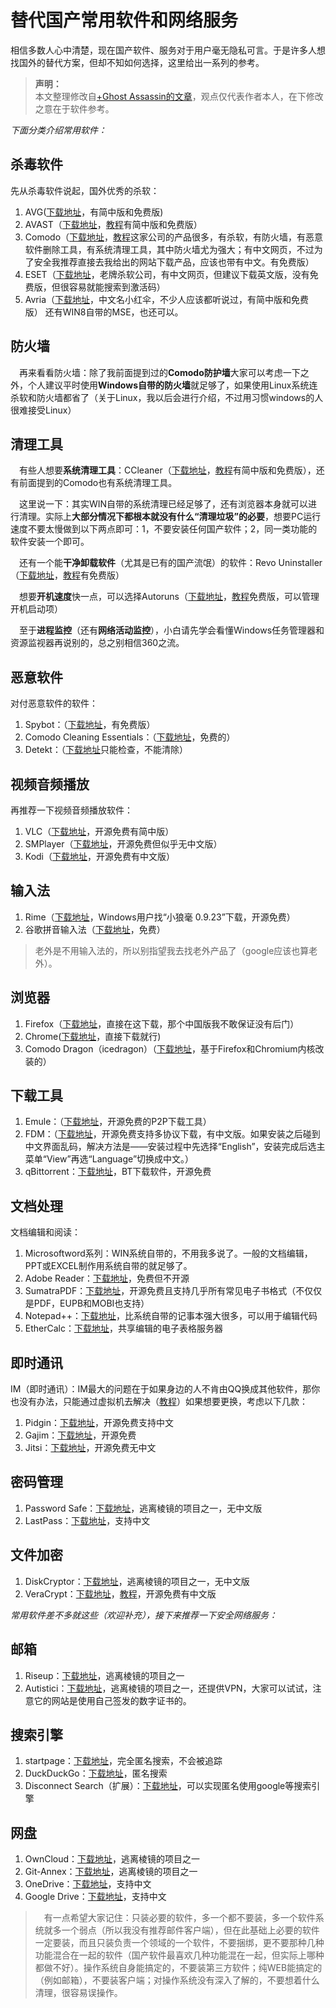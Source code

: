 # 替代国产常用软件和网络服务 #

相信多数人心中清楚，现在国产软件、服务对于用户毫无隐私可言。于是许多人想找国外的替代方案，但却不知如何选择，这里给出一系列的参考。

> **声明：**<br>
>本文整理修改自[+Ghost Assassin的文章](https://plus.google.com/109790703964908675921/posts/KpTHBorehk9)，观点仅代表作者本人，在下修改之意在于软件参考。

*下面分类介绍常用软件：*

## 杀毒软件 ##

先从杀毒软件说起，国外优秀的杀软：

1. AVG([下载地址](http://www.avg.com/ww-en/homepage)，有简中版和免费版)
2. AVAST（[下载地址](https://search.disconnect.me/searchTerms/serp?search=b6720db3-ec5b-4e9c-a1d1-e9c976ee5bfe)，[教程](https://securityinabox.org/zh/avast)有简中版和免费版）
3. Comodo（[下载地址](https://www.comodo.com/)，[教程](https://securityinabox.org/zh/comodofirewall_main)这家公司的产品很多，有杀软，有防火墙，有恶意软件删除工具，有系统清理工具，其中防火墙尤为强大；有中文网页，不过为了安全我推荐直接去我给出的网站下载产品，应该也带有中文。有免费版）
4. ESET（[下载地址](http://www.eset.com/us/)，老牌杀软公司，有中文网页，但建议下载英文版，没有免费版，但很容易就能搜索到激活码）
5. Avria（[下载地址](https://www.avira.com/en/index)，中文名小红伞，不少人应该都听说过，有简中版和免费版）
还有WIN8自带的MSE，也还可以。

## 防火墙 ##

　再来看看防火墙：除了我前面提到过的**Comodo防护墙**大家可以考虑一下之外，个人建议平时使用**Windows自带的防火墙**就足够了，如果使用Linux系统连杀软和防火墙都省了（关于Linux，我以后会进行介绍，不过用习惯windows的人很难接受Linux）

## 清理工具 ##

　有些人想要**系统清理工具**：CCleaner（[下载地址](http://www.piriform.com/ccleaner)，[教程](https://securityinabox.org/zh/ccleaner)有简中版和免费版），还有前面提到的Comodo也有系统清理工具。

　这里说一下：其实WIN自带的系统清理已经足够了，还有浏览器本身就可以进行清理。实际上**大部分情况下都根本就没有什么“清理垃圾”的必要**，想要PC运行速度不要太慢做到以下两点即可：1，不要安装任何国产软件；2，同一类功能的软件安装一个即可。

　还有一个能**干净卸载软件**（尤其是已有的国产流氓）的软件：Revo Uninstaller （[下载地址](http://www.revouninstaller.com/start_freeware_download.html)，[教程](http://www.revouninstaller.com/manuals/RevoUninstallerProHelp_Chinese.pdf)有免费版）

　想要**开机速度**快一点，可以选择Autoruns（[下载地址](http://filehippo.com/download_autoruns)，[教程](http://tech.huweishen.com/gongju/968.html)免费版，可以管理开机启动项）

　至于**进程监控**（还有**网络活动监控**），小白请先学会看懂Windows任务管理器和资源监视器再说别的，总之别相信360之流。

## 恶意软件 ##

对付恶意软件的软件：

1. Spybot：（[下载地址](https://securityinabox.org/zh/spybot_main)，有免费版）
2. Comodo Cleaning Essentials：（[下载地址](https://www.comodo.com/business-security/network-protection/cleaning_essentials.php?track=2745)，免费的）
3. Detekt：（[下载地址](https://resistsurveillance.org/)只能检查，不能清除）

## 视频音频播放 ##

再推荐一下视频音频播放软件：

1. VLC（[下载地址](https://www.videolan.org/index.html)，开源免费有简中版）
2. SMPlayer（[下载地址](http://smplayer.sourceforge.net/)，开源免费但似乎无中文版）
3. Kodi（[下载地址](http://kodi.tv/)，开源免费有中文版）

## 输入法 ##

1. Rime（[下载地址](https://code.google.com/p/rimeime/downloads/list)，Windows用户找“小狼毫 0.9.23”下载，开源免费）
2. 谷歌拼音输入法（[下载地址](https://www.google.com/intl/zh-CN/ime/pinyin/)，免费）
> 老外是不用输入法的，所以别指望我去找老外产品了（google应该也算老外）。

## 浏览器 ##

1. Firefox（[下载地址](https://www.mozilla.org/en-US/firefox/new/)，直接在这下载，那个中国版我不敢保证没有后门）
2. Chrome([下载地址](https://www.google.com/chrome/)，直接下载就行)
3. Comodo Dragon（icedragon）（[下载地址](https://www.comodo.com/home/browsers-toolbars/browser.php)，基于Firefox和Chromium内核改装的）

## 下载工具 ##

1. Emule：（[下载地址](http://www.emule-project.net/home/perl/general.cgi?l=42)，开源免费的P2P下载工具）
2. FDM：（[下载地址](http://www.freedownloadmanager.org/)，开源免费支持多协议下载，有中文版。如果安装之后碰到中文界面乱码，解决方法是——安装过程中先选择“English”，安装完成后选主菜单“View”再选“Language”切换成中文。）
3. qBittorrent：[下载地址](http://www.qbittorrent.org/)，BT下载软件，开源免费

## 文档处理 ##

文档编辑和阅读：

1. Microsoftword系列：WIN系统自带的，不用我多说了。一般的文档编辑，PPT或EXCEL制作用系统自带的就足够了。
2. Adobe Reader：[下载地址](https://get.adobe.com/reader/)，免费但不开源
3. SumatraPDF：[下载地址](http://blog.kowalczyk.info/software/sumatrapdf/free-pdf-reader.html)，开源免费且支持几乎所有常见电子书格式（不仅仅是PDF，EUPB和MOBI也支持）
4. Notepad++：[下载地址](http://notepad-plus-plus.org/)，比系统自带的记事本强大很多，可以用于编辑代码
5. EtherCalc：[下载地址](https://ethercalc.net/)，共享编辑的电子表格服务器

## 即时通讯 ##

IM（即时通讯）：IM最大的问题在于如果身边的人不肯由QQ换成其他软件，那你也没有办法，只能通过虚拟机去解决（[教程](https://plus.google.com/109790703964908675921/posts/5AxZUJF1Pq6)）如果想要更换，考虑以下几款：

1. Pidgin：[下载地址](https://www.pidgin.im/)，开源免费支持中文
2. Gajim：[下载地址](https://gajim.org/)，开源免费
3. Jitsi：[下载地址](https://jitsi.org/)，开源免费无中文

## 密码管理 ##

1. Password Safe：[下载地址](http://pwsafe.org/)，逃离棱镜的项目之一，无中文版
2. LastPass：[下载地址](https://lastpass.com/)，支持中文

## 文件加密 ##

1. DiskCryptor：[下载地址](https://diskcryptor.net/wiki/Main_Page)，逃离棱镜的项目之一，无中文版
2. VeraCrypt：[下载地址](http://sourceforge.net/projects/veracrypt/)，[教程](http://allinfa.com/veracrypt-10e.html)，开源免费有中文版

*常用软件差不多就这些（欢迎补充），接下来推荐一下安全网络服务：*

## 邮箱 ##

1. Riseup：[下载地址](https://help.riseup.net/zh)，逃离棱镜的项目之一
2. Autistici：[下载地址](http://www.autistici.org/en/index.html)，逃离棱镜的项目之一，还提供VPN，大家可以试试，注意它的网站是使用自己签发的数字证书的。

## 搜索引擎 ##

1. startpage：[下载地址](https://startpage.com/)，完全匿名搜索，不会被追踪
2. DuckDuckGo：[下载地址](https://duckduckgo.com/)，匿名搜索
3. Disconnect Search（扩展）：[下载地址](https://disconnect.me/search)，可以实现匿名使用google等搜索引擎

## 网盘 ##

1. OwnCloud：[下载地址](http://owncloud.org/)，逃离棱镜的项目之一
2. Git-Annex：[下载地址](https://git-annex.branchable.com/)，逃离棱镜的项目之一
3. OneDrive：[下载地址](https://onedrive.live.com/)，支持中文
4. Google Drive：[下载地址](https://www.google.com/drive/)，支持中文


>　有一点希望大家记住：只装必要的软件，多一个都不要装，多一个软件系统就多一个弱点（所以我没有推荐邮件客户端），但在此基础上必要的软件一定要装，而且只装负责一个领域的一个软件，不要捆绑，更不要那种几种功能混合在一起的软件（国产软件最喜欢几种功能混在一起，但实际上哪种都做不好）。操作系统自身能搞定的，不要装第三方软件；纯WEB能搞定的（例如邮箱），不要装客户端；对操作系统没有深入了解的，不要想着什么清理，很容易误操作。
